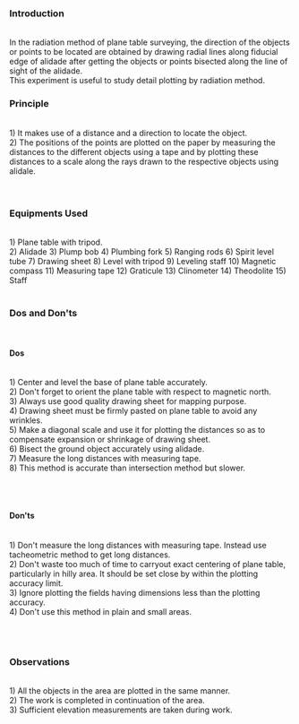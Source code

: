 ### Introduction
<br>
In the radiation method of plane table surveying, the direction of the objects or points to be located are obtained by drawing radial lines along fiducial edge of alidade after getting the objects or points bisected along the line of sight of the alidade.<br>
This experiment is useful to study detail plotting by radiation method.<br>

### Principle
<br>
1) It makes use of a distance and a direction to locate the object.<br>
2) The positions of the points are plotted on the paper by measuring the distances to the different objects using a tape and by plotting these distances to a scale along the rays drawn to the respective objects using alidale.<br>
<br><br>

### Equipments Used
 <br>
1) Plane table with tripod.<br>
2) Alidade
3) Plump bob
4) Plumbing fork
5) Ranging rods
6) Spirit level tube
7) Drawing sheet
8) Level with tripod
9) Leveling staff
10) Magnetic compass
11) Measuring tape
12) Graticule
13) Clinometer
14) Theodolite
15) Staff     
<br><br>

### Dos and Don'ts
<br>

#### Dos
<br>
1) Center and level the base of plane table accurately.<br>
2) Don't forget to orient the plane table with respect to magnetic north.<br>
3) Always use good quality drawing sheet for mapping purpose.<br>
4) Drawing sheet must be firmly pasted on plane table to avoid any wrinkles.<br>
5) Make a diagonal scale and use it for plotting the distances so as to compensate expansion or shrinkage of drawing sheet.<br>
6) Bisect the ground object accurately using alidade.<br>
7) Measure the long distances with measuring tape.<br>
8) This method is accurate than intersection method but slower.<br>

<br><br>

#### Don'ts
<br>
1) Don't measure the long distances with measuring tape. Instead use tacheometric method to get long distances.<br>
2) Don't waste too much of time to carryout exact centering of plane table, particularly in hilly area. It should be set close by within the plotting accuracy limit.<br>
3) Ignore plotting the fields having dimensions less than the plotting accuracy.<br>
4) Don't use this method in plain and small areas.<br>

<br><br>

### Observations
<br>
1) All the objects in the area are plotted in the same manner.<br>
2) The work is completed in continuation of the area.<br>
3) Sufficient elevation measurements are taken during work.<br>